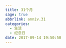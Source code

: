 ```yaml
---
title: 31个月
sage: true
abbrlink: anniv.31
categories:
  - 生活
  - 纪念日
date: 2017-09-14 19:50:50
---
```


